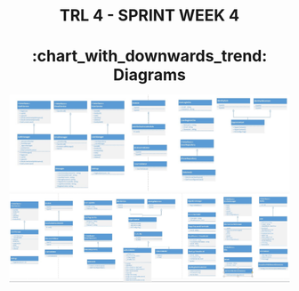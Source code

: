 <h1 align="center">TRL 4 - SPRINT WEEK 4</h1>

<h1 align="center">:chart_with_downwards_trend: Diagrams</h1>

  <div align="center"><img src="https://github.com/berkayersoyy/MarbleRecognition/blob/main/TRL-4/uml-1.jpeg"/></div>
  <div align="center"><img src="https://github.com/berkayersoyy/MarbleRecognition/blob/main/TRL-4/uml-2.jpeg"/></div>
